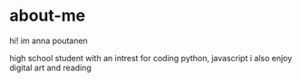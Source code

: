 # about-me

hi! im anna poutanen

high school student with an intrest for coding
python, javascript
i also enjoy digital art and reading

